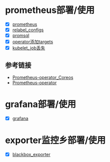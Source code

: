 # prometheus部署/使用
- [x] [prometheus](https://github.com/bertreyking/monitor/blob/master/prometheus/prometheus.md)
- [x] [relabel_configs](https://github.com/bertreyking/monitor/blob/master/prometheus/relabel_configs.md)
- [x] [promsql](https://github.com/bertreyking/monitor/blob/master/prometheus/promsql.md)
- [x] [operator添加targets](https://github.com/prometheus-operator/prometheus-operator/blob/master/Documentation/additional-scrape-config.md)
- [x] [kubelet_job丢失](https://github.com/bertreyking/monitor/blob/master/prometheus/kubelet_job%E4%B8%A2%E5%A4%B1.md)

## 参考链接
- [Prometheus-operator_Coreos](https://coreos.com/operators/prometheus/docs/latest/design.html)
- [Prometheus-operator](https://github.com/prometheus-operator/prometheus-operator/tree/master/Documentation)

# grafana部署/使用
- [x] [grafana](https://github.com/bertreyking/monitor/tree/master/prometheus/grafana)

# exporter监控乡部署/使用
- [x] [blackbox_exporter](https://github.com/bertreyking/monitor/tree/master/prometheus/exporter/blackbox_exporter)
